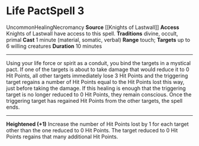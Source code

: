 ﻿---
actions: null
area: null
bloodline: null
component:
- Material
- Somatic
- Verbal
cost: null
deity: null
domain: null
duration: 10 minutes
element: null
heighten: '+1'
heighten_level: 3, 4, 5, 6, 7, 8, 9, 10
id: '1119'
lesson: null
level: '3'
mystery: null
name: Life Pact
patron_theme: null
range: touch
rarity: Uncommon
requirement: null
saving_throw: null
school: Necromancy
source: '[[DATABASE/source/Knights of Lastwall|Knights of Lastwall]]'
target: up to 6 willing creatures
tradition:
- Divine
- Occult
- Primal
trait:
- '[[DATABASE/trait/Healing|Healing]]'
- '[[DATABASE/trait/Necromancy|Necromancy]]'
- '[[DATABASE/trait/Uncommon|Uncommon]]'
trigger: null
type: Spell

---
# Life Pact<span class="item-type">Spell 3</span>

<span class="trait-uncommon item-trait">Uncommon</span><span class="item-trait">Healing</span><span class="item-trait">Necromancy</span>
**Source** [[Knights of Lastwall]]
**Access** Knights of Lastwall have access to this spell.
**Traditions** divine, occult, primal
**Cast** 1 minute (material, somatic, verbal)
**Range** touch; **Targets** up to 6 willing creatures
**Duration** 10 minutes

---
Using your life force or spirit as a conduit, you bind the targets in a mystical pact. If one of the targets is about to take damage that would reduce it to 0 Hit Points, all other targets immediately lose 3 Hit Points and the triggering target regains a number of Hit Points equal to the Hit Points lost this way, just before taking the damage. If this healing is enough that the triggering target is no longer reduced to 0 Hit Points, they remain conscious. Once the triggering target has regained Hit Points from the other targets, the spell ends.

---
**Heightened (+1)** Increase the number of Hit Points lost by 1 for each target other than the one reduced to 0 Hit Points. The target reduced to 0 Hit Points regains that many additional Hit Points.